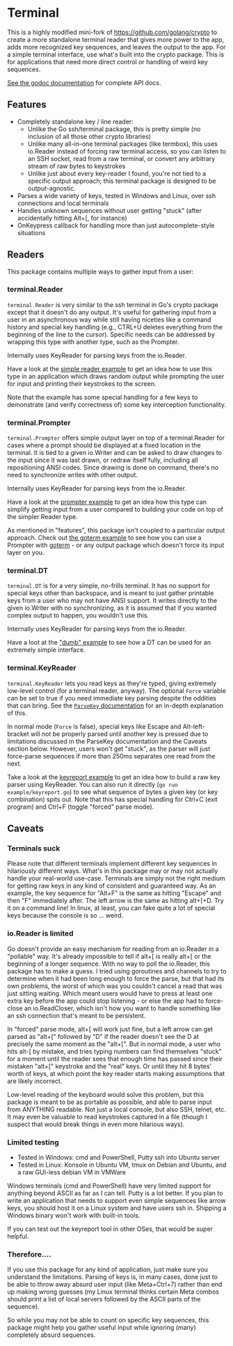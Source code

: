Terminal
===

This is a highly modified mini-fork of https://github.com/golang/crypto to
create a more standalone terminal reader that gives more power to the app, adds
more recognized key sequences, and leaves the output to the app.  For a simple
terminal interface, use what's built into the crypto package.  This is for
applications that need more direct control or handling of weird key sequences.

[See the godoc documentation](https://godoc.org/github.com/Nerdmaster/terminal)
for complete API docs.

Features
---

- Completely standalone key / line reader:
  - Unlike the Go ssh/terminal package, this is pretty simple (no inclusion of
    all those other crypto libraries)
  - Unlike many all-in-one terminal packages (like termbox), this uses
    io.Reader instead of forcing raw terminal access, so you can listen to an
    SSH socket, read from a raw terminal, or convert any arbitrary stream of
    raw bytes to keystrokes
  - Unlike just about every key-reader I found, you're not tied to a specific
    output approach; this terminal package is designed to be output-agnostic.
- Parses a wide variety of keys, tested in Windows and Linux, over ssh
  connections and local terminals
- Handles unknown sequences without user getting "stuck" (after accidentally
  hitting Alt+[, for instance)
- OnKeypress callback for handling more than just autocomplete-style situations

Readers
---

This package contains multiple ways to gather input from a user:

### terminal.Reader

`terminal.Reader` is very similar to the ssh terminal in Go's crypto package
except that it doesn't do any output.  It's useful for gathering input from a
user in an asynchronous way while still having niceties like a command history
and special key handling (e.g., CTRL+U deletes everything from the beginning of
the line to the cursor).  Specific needs can be addressed by wrapping this type
with another type, such as the Prompter.

Internally uses KeyReader for parsing keys from the io.Reader.

Have a look at the [simple reader example](example/simple.go) to get an idea
how to use this type in an application which draws random output while
prompting the user for input and printing their keystrokes to the screen.

Note that the example has some special handling for a few keys to demonstrate
(and verify correctness of) some key interception functionality.

### terminal.Prompter

`terminal.Prompter` offers simple output layer on top of a terminal.Reader for
cases where a prompt should be displayed at a fixed location in the terminal.
It is tied to a given io.Writer and can be asked to draw changes to the input
since it was last drawn, or redraw itself fully, including all repositioning
ANSI codes.  Since drawing is done on command, there's no need to synchronize
writes with other output.

Internally uses KeyReader for parsing keys from the io.Reader.

Have a look at the [prompter example](example/prompter.go) to get an idea how
this type can simplify getting input from a user compared to building your code
on top of the simpler Reader type.

As mentioned in "features", this package isn't coupled to a particular output
approach.  Check out [the goterm example](example/goterm.go) to see how you can
use a Prompter with [goterm](https://github.com/buger/goterm) - or any output
package which doesn't force its input layer on you.

### terminal.DT

`terminal.DT` is for a very simple, no-frills terminal.  It has no support for
special keys other than backspace, and is meant to just gather printable keys
from a user who may not have ANSI support.  It writes directly to the given
io.Writer with no synchronizing, as it is assumed that if you wanted complex
output to happen, you wouldn't use this.

Internally uses KeyReader for parsing keys from the io.Reader.

Have a loot at the ["dumb" example](example/dumb.go) to see how a DT can be
used for an extremely simple interface.

### terminal.KeyReader

`terminal.KeyReader` lets you read keys as they're typed, giving extremely
low-level control (for a terminal reader, anyway).  The optional `Force`
variable can be set to true if you need immediate key parsing despite the
oddities that can bring.  See the
[`ParseKey` documentation](https://godoc.org/github.com/Nerdmaster/terminal#ParseKey)
for an in-depth explanation of this.

In normal mode (`Force` is false), special keys like Escape and
Alt-left-bracket will not be properly parsed until another key is pressed due
to limitations discussed in the ParseKey documentation and the Caveats section
below.  However, users won't get "stuck", as the parser will just force-parse
sequences if more than 250ms separates one read from the next.

Take a look at the [keyreport example](example/keyreport.go) to get an idea how
to build a raw key parser using KeyReader.  You can also run it directly (`go run
example/keyreport.go`) to see what sequence of bytes a given key (or key
combination) spits out.  Note that this has special handling for Ctrl+C (exit
program) and Ctrl+F (toggle "forced" parse mode).

Caveats
---

### Terminals suck

Please note that different terminals implement different key sequences in
hilariously different ways.  What's in this package may or may not actually
handle your real-world use-case.  Terminals are simply not the right medium for
getting raw keys in any kind of consistent and guaranteed way.  As an example,
the key sequence for "Alt+F" is the same as hitting "Escape" and then "F"
immediately after.  The left arrow is the same as hitting alt+[+D.  Try it on a
command line!  In linux, at least, you can fake quite a lot of special keys
because the console is so ... weird.

### io.Reader is limited

Go doesn't provide an easy mechanism for reading from an io.Reader in a
"pollable" way.  It's already impossible to tell if alt+[ is really alt+[ or
the beginning of a longer sequence.  With no way to poll the io.Reader, this
package has to make a guess.  I tried using goroutines and channels to try to
determine when it had been long enough to force the parse, but that had its own
problems, the worst of which was you couldn't cancel a read that was just
sitting waiting.  Which meant users would have to press at least one extra key
before the app could stop listening - or else the app had to force-close an
io.ReadCloser, which isn't how you want to handle something like an ssh
connection that's meant to be persistent.

In "forced" parse mode, alt+[ will work just fine, but a left arrow can get
parsed as "alt+[" followed by "D" if the reader doesn't see the D at precisely
the same moment as the "alt+[".  But in normal mode, a user who hits alt-[ by
mistake, and tries typing numbers can find themselves "stuck" for a moment
until the reader sees that enough time has passed since their mistaken "alt+["
keystroke and the "real" keys.  Or until they hit 8 bytes' worth of keys, at
which point the key reader starts making assumptions that are likely incorrect.

Low-level reading of the keyboard would solve this problem, but this package is
meant to be as portable as possible, and able to parse input from ANYTHING
readable.  Not just a local console, but also SSH, telnet, etc.  It may even be
valuable to read keystrokes captured in a file (though I suspect that would
break things in even more hilarious ways).

### Limited testing

- Tested in Windows: cmd and PowerShell, Putty ssh into Ubuntu server
- Tested in Linux: Konsole in Ubuntu VM, tmux on Debian and Ubuntu, and a raw
  GUI-less debian VM in VMWare

Windows terminals (cmd and PowerShell) have very limited support for anything
beyond ASCII as far as I can tell.  Putty is a lot better.  If you plan to
write an application that needs to support even simple sequences like arrow
keys, you should host it on a Linux system and have users ssh in.  Shipping a
Windows binary won't work with built-in tools.

If you can test out the keyreport tool in other OSes, that would be super
helpful.

### Therefore....

If you use this package for any kind of application, just make sure you
understand the limitations.  Parsing of keys is, in many cases, done just to be
able to throw away absurd user input (like Meta+Ctrl+7) rather than end up
making wrong guesses (my Linux terminal thinks certain Meta combos should print
a list of local servers followed by the ASCII parts of the sequence).

So while you may not be able to count on specific key sequences, this package
might help you gather useful input while ignoring (many) completely absurd
sequences.
